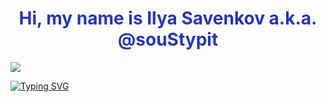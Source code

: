 <h1 align="center" style="color: #2336BC;">Hi, my name is Ilya Savenkov a.k.a. @souStypit</a></h1>

<img src="https://www.google.com/url?sa=i&url=https%3A%2F%2Ftenor.com%2Fsearch%2Fcomputing-gifs&psig=AOvVaw3zsrleg5ywuaksfuMoaJed&ust=1669928692074000&source=images&cd=vfe&ved=0CBAQjRxqFwoTCMjG-aTn1vsCFQAAAAAdAAAAABAE">

[![Typing SVG](https://readme-typing-svg.herokuapp.com?color=%2336BCF7&lines=I'm+computer+science+student)](https://git.io/typing-svg)
